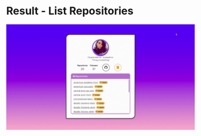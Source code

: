 # Result - List Repositories

<div align="center">
  <img src="./public/app.gif" margin="10px" width="700" alt="app"/>
</div>